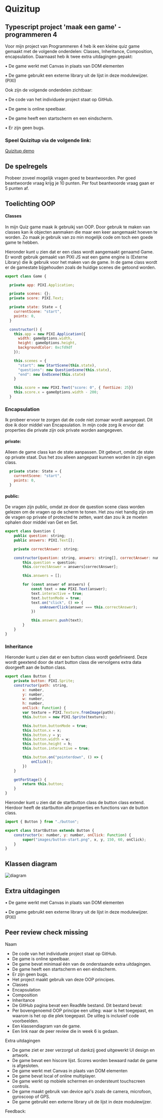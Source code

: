 # Quizitup

## Typescript project 'maak een game' - programmeren 4
Voor mijn project van Programmeren 4 heb ik een kleine quiz game gemaakt met de volgende onderdelen: Classes, Inheritance, Composition, encapsulation. Daarnaast heb ik twee extra uitdagingen gepakt: 

• De game werkt met Canvas in plaats van DOM elementen

• De game gebruikt een externe library uit de lijst in deze modulewijzer. (PIXI)

Ook zijn de volgende onderdelen zichtbaar:

• De code van het individuele project staat op GitHub.

• De game is online speelbaar.

• De game heeft een startscherm en een eindscherm.

• Er zijn geen bugs. 


### Speel Quizitup via de volgende link:
[Quizitup demo](https://stud.hosted.hr.nl/0919894/quizitup/)

## De spelregels
Probeer zoveel mogelijk vragen goed te beantwoorden. Per goed beantwoorde vraag krijg je 10 punten. Per fout beantwoorde vraag gaan er 5 punten af.


## Toelichting OOP

#### Classes
In mijn Quiz game maak ik gebruikj van OOP. Door gebruik te maken van classes kan ik objecten aanmaken die maar een keer aangemaakt hoeven te worden. Zo maak je gebruik van zo min mogelijk code om toch een goede game te hebben.


Hieronder kunt u zien dat er een class wordt aangemaakt genaamd Game. Er wordt gebruik gemaakt van PIXI JS wat een game engine is (Externe Library) die ik gebruik voor het maken van de game. In de game class wordt er de gamestate bijgehouden zoals de huidige scenes die getoond worden.

```javascript
export class Game {

  private app: PIXI.Application;

  private scenes: {};
  private score: PIXI.Text;

  private state: State = {
    currentScene: "start",
    points: 0,
  }

  constructor() {
    this.app = new PIXI.Application({
      width: gameOptions.width,
      height: gameOptions.height,
      backgroundColor: 0xcfd9df
    });

    this.scenes = {
      "start": new StartScene(this.state),
      "questions": new QuestionScene(this.state),
      "end": new EndScene(this.state)
    }

    this.score = new PIXI.Text("score: 0", { fontSize: 25})
    this.score.x = gameOptions.width - 200;
  }

```


### Encapsulation
Ik probeer ervoor te zorgen dat de code niet zomaar wordt aangepast. Dit doe ik door middel van Encapsulation. In mijn code zorg ik ervoor dat properties die private zijn ook private worden aangegeven.



#### private: 
Alleen de game class kan de state aanpassen. Dit gebeurt, omdat de state op private staat. Dus het zou alleen aangepast kunnen worden in zijn eigen class.

```javascript
  private state: State = {
    currentScene: "start",
    points: 0,
  }
```


#### public: 
De vragen zijn public, omdat ze door de question scene class worden gelezen om de vragen op de scherm te tonen. Het zou niet handig zijn om de vragen op private of protected te zetten, want dan zou ik ze moeten ophalen door middel van Get en Set.

```javascript
export class Question {
    public question: string;
    public answers: PIXI.Text[];

    private correctAnswer: string;

    constructor(question: string, answers: string[], correctAnswer: number, onAnswerClick: Function) {
        this.question = question;
        this.correctAnswer = answers[correctAnswer];

        this.answers = [];

        for (const answer of answers) {
            const text = new PIXI.Text(answer);
            text.interactive = true;
            text.buttonMode = true;
            text.on("click", () => {
                onAnswerClick(answer === this.correctAnswer);
            })

            this.answers.push(text);
        }
    }
}
```


### Inheritance
Hieronder kunt u zien dat er een button class wordt gedefinieerd.
Deze wordt geextend door de start button class die vervolgens extra data doorgeeft aan de button class.
```javascript
export class Button {
    private button: PIXI.Sprite;
    constructor(path: string, 
        x: number, 
        y: number, 
        w: number, 
        h: number,
        onClick: Function) {
        var texture = PIXI.Texture.fromImage(path);
        this.button = new PIXI.Sprite(texture);

        this.button.buttonMode = true;
        this.button.x = x;
        this.button.y = y;
        this.button.width = w;
        this.button.height = h;
        this.button.interactive = true;

        this.button.on("pointerdown", () => {
            onClick();
        })
    }

    getForStage() {
        return this.button;
    }
}
```
Hieronder kunt u zien dat de startbutton class de button class extend.
Hierdoor heeft de startbutton alle properties en functions van de button class.


```javascript
import { Button } from "./button";

export class StartButton extends Button {
    constructor(x: number, y: number, onClick: Function) {
        super("images/button-start.png", x, y, 150, 60, onClick);
    }
}
```


## Klassen diagram
![diagram](https://image.ibb.co/gDqbEy/klassendiagram.jpg)

## Extra uitdagingen
• De game werkt met Canvas in plaats van DOM elementen

• De game gebruikt een externe library uit de lijst in deze modulewijzer. (PIXI)


## Peer review **check** **missing**
Naam

- De code van het individuele project staat op GitHub.
- De game is online speelbaar.
- De game bevat minimaal één van de onderstaande extra uitdagingen.
- De game heeft een startscherm en een eindscherm. 
- Er zijn geen bugs.
- Het project maakt gebruik van deze OOP principes.
- Classes 
- Encapsulation
- Composition
- Inheritance
- De GitHub pagina bevat een ReadMe bestand. Dit bestand bevat:
- Per bovengenoemd OOP principe een uitleg: waar is het toegepast, en waarom is het
op die plek toegepast. De uitleg is inclusief code voorbeelden.
- Een klassendiagram van de game.
- Een link naar de peer review die in week 6 is gedaan.

Extra uitdagingen
- De game ziet er zeer verzorgd uit dankzij goed uitgewerkt UI design en artwork. 
- De game bevat een hiscore lijst. Scores worden bewaard nadat de game is afgesloten. 
- De game werkt met Canvas in plaats van DOM elementen
- De game bevat local of online multiplayer.
- De game werkt op mobiele schermen en ondersteunt touchscreen controls.
- De game maakt gebruik van device api's zoals de camera, microfoon, gyroscoop of GPS. 
- De game gebruikt een externe library uit de lijst in deze modulewijzer.

Feedback:
